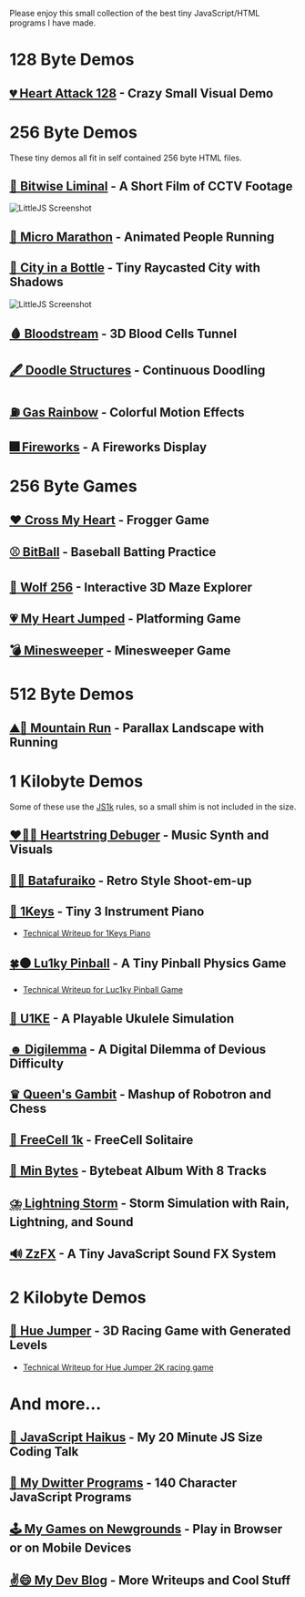 Please enjoy this small collection of the best tiny JavaScript/HTML programs I have made.

# 128 Byte Demos

## [💔 Heart Attack 128](https://killedbyapixel.github.io/TinyCode/128B/HeartAttack128) - Crazy Small Visual Demo

# 256 Byte Demos

These tiny demos all fit in self contained 256 byte HTML files.

## [📼 Bitwise Liminal](https://killedbyapixel.github.io/TinyCode/256B/BitwiseLiminal) - A Short Film of CCTV Footage
![LittleJS Screenshot](256B/BitwiseLiminal/screenshot.gif)
## [🏃 Micro Marathon](https://killedbyapixel.github.io/TinyCode/256B/MicroMarathon) - Animated People Running
## [🌆 City in a Bottle](https://killedbyapixel.github.io/TinyCode/256B/CityInABottle) - Tiny Raycasted City with Shadows
![LittleJS Screenshot](256B/CityInABottle/screenshot.gif)
## [🩸 Bloodstream](https://killedbyapixel.github.io/TinyCode/256B/Bloodstream) - 3D Blood Cells Tunnel
## [🖋️ Doodle Structures](https://killedbyapixel.github.io/TinyCode/256B/DoodleStructures) - Continuous Doodling
## [⛽ Gas Rainbow](https://killedbyapixel.github.io/TinyCode/256B/GasRainbow) - Colorful Motion Effects
## [🎆 Fireworks](https://killedbyapixel.github.io/TinyCode/256B/Fireworks) - A Fireworks Display

# 256 Byte Games

## [❤️ Cross My Heart](https://killedbyapixel.github.io/TinyCode/games/CrossMyHeart) - Frogger Game
## [⚾ BitBall](https://killedbyapixel.github.io/TinyCode/games/BitBall) - Baseball Batting Practice
## [🐺 Wolf 256](https://killedbyapixel.github.io/TinyCode/games/Wolf256) - Interactive 3D Maze Explorer
## [💗 My Heart Jumped](https://killedbyapixel.github.io/TinyCode/games/MyHeartJumped) - Platforming Game
## [💣 Minesweeper](https://killedbyapixel.github.io/TinyCode/games/Minisweeper) - Minesweeper Game

# 512 Byte Demos

## [⛰️🏃 Mountain Run](https://killedbyapixel.github.io/TinyCode/512B/MountainRun) - Parallax Landscape with Running

# 1 Kilobyte Demos

Some of these use the [JS1k](https://js1k.com) rules, so a small shim is not included in the size.

## [❤️🎻🐛 Heartstring Debuger](https://killedbyapixel.github.io/TinyCode/1K/HeartstringDebugger) - Music Synth and Visuals
## [🦋🌌 Batafuraiko](https://killedbyapixel.github.io/TinyCode/1K/Batafuraiko) - Retro Style Shoot-em-up
## [🎹 1Keys](https://killedbyapixel.github.io/1Keys) - Tiny 3 Instrument Piano
- [Technical Writeup for 1Keys Piano](https://frankforce.com/1keys-how-i-made-a-keyboard-in-only-1kb-of-javascript/)
## [🍀⚫ Lu1ky Pinball](https://killedbyapixel.github.io/TinyCode/1K/Lu1kyPinball) - A Tiny Pinball Physics Game
- [Technical Writeup for Luc1ky Pinball Game](https://frankforce.com/lu1ky-pinball-code-deep-dive/)
## [🎻 U1KE](https://killedbyapixel.github.io/TinyCode/1K/U1KE) - A Playable Ukulele Simulation
## [☻ Digilemma](https://killedbyapixel.github.io/TinyCode/1K/Digilemma) - A Digital Dilemma of Devious Difficulty
## [♛ Queen's Gambit](https://killedbyapixel.github.io/TinyCode/1K/QueensGambit) - Mashup of Robotron and Chess
## [🎴 FreeCell 1k](https://killedbyapixel.github.io/TinyCode/1K/FreeCell1k) - FreeCell Solitaire
## [🚀 Min Bytes](https://killedbyapixel.github.io/TinyCode/1K/MinBytes) - Bytebeat Album With 8 Tracks
## [⛈️ Lightning Storm](https://killedbyapixel.github.io/TinyCode/1K/LightningStorm) - Storm Simulation with Rain, Lightning, and Sound
## [🔊 ZzFX](https://killedbyapixel.github.io/TinyCode/1K/ZzFX) - A Tiny JavaScript Sound FX System

# 2 Kilobyte Demos

## [🌲 Hue Jumper](https://killedbyapixel.github.io/HueJumper2k/) - 3D Racing Game with Generated Levels
- [Technical Writeup for Hue Jumper 2K racing game](https://frankforce.com/hue-jumper-low-fi-retro-inspired-endless-runner-in-only-2-kilobytes/)

# And more...

## [💾 JavaScript Haikus](https://youtu.be/HV7Dmo277Rs?si=BosCO8THeLqZpgKt) - My 20 Minute JS Size Coding Talk
## [👾 My Dwitter Programs](https://dweetview.3d2k.com/?user=KilledByAPixel&awesome=1) - 140 Character JavaScript Programs
## [🕹️ My Games on Newgrounds](https://killedbyapixel.newgrounds.com/) - Play in Browser or on Mobile Devices
## [✌️😄 My Dev Blog](https://frankforce.com/) - More Writeups and Cool Stuff
